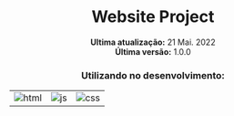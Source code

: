 <div align='center'>
    <h1>Website Project</h1>
</div>

<div align='center'>
    <p><strong>Ultima atualização:</strong> 21 Mai. 2022<br><strong>Última versão:</strong> 1.0.0</p>
</div>

<div align='center'>
    <h3>Utilizando no desenvolvimento:</h3>
    <table>
        <tr>
            <td>
                <img src="https://img.shields.io/badge/HTML5-ff7f36?style=for-the-badge&logo=html5&logoColor=fff" alt="html">
            </td>
            <td>
                <img src="https://img.shields.io/badge/JavaScript-ffee00?&style=for-the-badge&logo=javascript&logoColor=black" alt="js">
            </td>
            <td>
                <img src="https://img.shields.io/badge/CSS3-206991?&style=for-the-badge&logo=css3&logoColor=white" target="_blank" alt="css">
            </td>
        </tr>
    </table>
</div>
